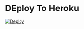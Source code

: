 # DEploy To Heroku
[![Deploy](https://www.herokucdn.com/deploy/button.svg)](https://heroku.com/deploy?template=https://github.com/yamatsukaka/code-7.1-directo-BUENO)
